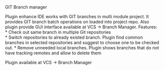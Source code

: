 GIT Branch manager

Plugin enhance IDE works with GIT branches in multi module project. It provides
GIT branch batch operations on loaded into project repo. Also plugin provide GUI
interface available at VCS -> Branch Manager.
Features:
    * Check out same branch in multiple Git repositories<br>
    * Switch repositories to already existed branch. Plugin find common branches
        in selected repositories and suggest to choose one to be checked out.
    * Remove unneeded local branches. Plugin shows branches that do not have tracking
        remotes and allow to delete them

Plugin available at VCS -> Branch Manager
